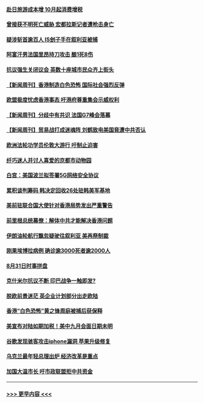 #### [赴日旅游成本增 10月起消费增税](../pages/prog202/a102655989.md?t=09011333) 
#### [曾接获不明死亡威胁 宏都拉斯记者遭枪击身亡](../pages/prog202/a102655966.md?t=09011333) 
#### [疑涉斩首逾百人 IS刽子手在叙利亚被捕](../pages/prog202/a102655943.md?t=09011333) 
#### [阿富汗男法国里昂持刀攻击 酿1死8伤](../pages/prog202/a102655902.md?t=09011333) 
#### [抗议强生关闭议会 英数十座城市民众齐上街头](../pages/prog202/a102655813.md?t=09011333) 
#### [【新闻周刊】香港制造白色恐怖  国际社会强烈反弹](../pages/prog202/a102655735.md?t=09011333) 
#### [欧盟极度忧虑香港事态 吁港府尊重集会示威权利](../pages/prog202/a102655672.md?t=09011333) 
#### [【新闻周刊】分歧中有共识 法国G7峰会落幕](../pages/prog202/a102655669.md?t=09011333) 
#### [【新闻周刊】贸易战打成迷魂阵 刘鹤致电美国竟遭中共否认](../pages/prog202/a102655664.md?t=09011333) 
#### [欧洲法轮功学员伦敦大游行 吁制止迫害](../pages/prog202/a102655608.md?t=09011333) 
#### [纤巧迷人并讨人喜爱的京都市动物园](../pages/prog202/a102655606.md?t=09011333) 
#### [白宫：美国波兰拟签署5G网络安全协议](../pages/prog202/a102655506.md?t=09011333) 
#### [累积谈判筹码 韩决定回收26处驻韩美军基地](../pages/prog202/a102655267.md?t=09011333) 
#### [美前驻联合国大使针对香港局势发出严重警告](../pages/prog202/a102655277.md?t=09011333) 
#### [前里根总统幕僚：解体中共才能解决香港问题](../pages/prog202/a102655238.md?t=09011333) 
#### [伊朗油轮航行飘忽疑驶往叙利亚 美再祭制裁](../pages/prog202/a102655235.md?t=09011333) 
#### [刚果埃博拉病例 确诊逾3000死者逾2000人](../pages/prog202/a102654928.md?t=09011333) 
#### [8月31日时事拼盘](../pages/prog202/a102655002.md?t=09011333) 
#### [克什米尔抗议不断 印巴战争一触即发?](../pages/prog202/a102654957.md?t=09011333) 
#### [脱欧前景迷茫 英企业计划部分出走欧陆](../pages/prog202/a102654939.md?t=09011333) 
#### [香港“白色恐怖”黄之锋周庭被捕后获保释](../pages/prog202/a102654931.md?t=09011333) 
#### [美宣布对陆如期加税！美中九月会面日期未明](../pages/prog202/a102654885.md?t=09011333) 
#### [谷歌发现骇客攻击iphone漏洞 苹果升级修复](../pages/prog202/a102654808.md?t=09011333) 
#### [乌克兰最年轻总理出炉 经济改革是重点](../pages/prog202/a102654793.md?t=09011333) 
#### [加国大温市长 吁市政联盟拒中共资金](../pages/prog202/a102654582.md?t=09011333) 

----
#### [ >>> 更早内容 <<< ](../indexes/prog202-earlier.md)
